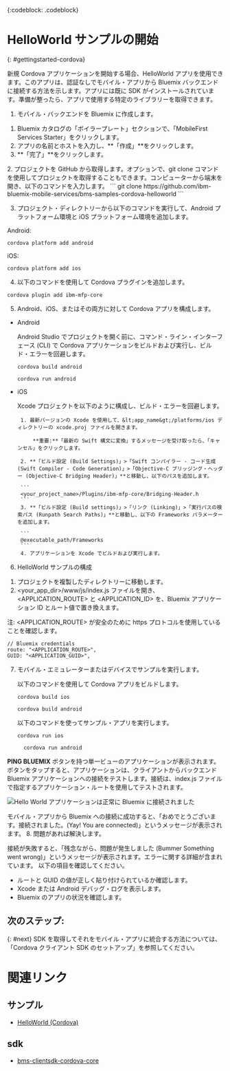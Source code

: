 <!-- Attribute definitions -->
{:codeblock: .codeblock}

# HelloWorld サンプルの開始
{: #gettingstarted-cordova}

新規 Cordova アプリケーションを開始する場合、HelloWorld アプリを使用できます。このアプリは、認証なしでモバイル・アプリから Bluemix バックエンドに接続する方法を示します。アプリには既に SDK がインストールされています。準備が整ったら、アプリで使用する特定のライブラリーを取得できます。

1. モバイル・バックエンドを Bluemix に作成します。
<ol>
	<li>Bluemix カタログの「ボイラープレート」セクションで、「MobileFirst Services Starter」をクリックします。</li>
    	<li>アプリの名前とホストを入力し、**「作成」**をクリックします。</li>
    	<li>**「完了」**をクリックします。</li>
</ol>
2. プロジェクトを GitHub から取得します。オプションで、git clone コマンドを使用してプロジェクトを取得することもできます。コンピューターから端末を開き、以下のコマンドを入力します。
```
git clone https://github.com/ibm-bluemix-mobile-services/bms-samples-cordova-helloworld
```

3. プロジェクト・ディレクトリーから以下のコマンドを実行して、Android プラットフォーム環境と iOS プラットフォーム環境を追加します。

Android:
```
cordova platform add android
```

iOS:
```
cordova platform add ios
```

4. 以下のコマンドを使用して Cordova プラグインを追加します。
```
cordova plugin add ibm-mfp-core
```

5. Android、iOS、またはその両方に対して Cordova アプリを構成します。

 * Android

	 Android Studio でプロジェクトを開く前に、コマンド・ライン・インターフェース (CLI) で Cordova アプリケーションをビルドおよび実行し、ビルド・エラーを回避します。

	 ```
	 cordova build android
	 ```

	 ```
	 cordova run android
	 ```

 * iOS

	 Xcode プロジェクトを以下のように構成し、ビルド・エラーを回避します。

	    1. 最新バージョンの Xcode を使用して、&lt;app_name&gt;/platforms/ios ディレクトリーの xcode.proj ファイルを開きます。

			**重要:**「最新の Swift 構文に変換」するメッセージを受け取ったら、「キャンセル」をクリックします。

		2. **「ビルド設定 (Build Settings)」>「Swift コンパイラー - コード生成 (Swift Compiler - Code Generation)」>「Objective-C ブリッジング・ヘッダー (Objective-C Bridging Header)」**と移動し、以下のパスを追加します。

		```
		<your_project_name>/Plugins/ibm-mfp-core/Bridging-Header.h
		```
		3. **「ビルド設定 (Build settings)」>「リンク (Linking)」>「実行パスの検索パス (Runpath Search Paths)」**と移動し、以下の Frameworks パラメーターを追加します。

		```
		@executable_path/Frameworks
		```
		4. アプリケーションを Xcode でビルドおよび実行します。

6. HelloWorld サンプルの構成
<ol>
	<li>プロジェクトを複製したディレクトリーに移動します。</li>
	<li>&lt;your_app_dir&gt;/www/js/index.js ファイルを開き、&lt;APPLICATION_ROUTE&gt; と &lt;APPLICATION_ID&gt; を、Bluemix アプリケーション ID とルート値で置き換えます。</li>
</ol>

注: &lt;APPLICATION_ROUTE&gt; が安全のために https プロトコルを使用していることを確認します。

```
// Bluemix credentials
route: "<APPLICATION_ROUTE>",
GUID: "<APPLICATION_GUID>",
```

7. モバイル・エミュレーターまたはデバイスでサンプルを実行します。

   以下のコマンドを使用して Cordova アプリをビルドします。
	 ```
	 cordova build ios
	 ```
	 ```
	 cordova build android
	 ```

   以下のコマンドを使ってサンプル・アプリを実行します。
	 ```
	 cordova run ios
	 ```
   ```
	 cordova run android
	 ```


**PING BLUEMIX** ボタンを持つ単一ビューのアプリケーションが表示されます。ボタンをタップすると、アプリケーションは、クライアントからバックエンド Bluemix アプリケーションへの接続をテストします。接続は、index.js ファイルで指定するアプリケーション・ルートを使用してテストされます。


![Hello World アプリケーションは正常に Bluemix に接続されました](images/yayconnected.jpg "図 1. Hello World アプリケーションは正常に Bluemix に接続されました")

モバイル・アプリから Bluemix への接続に成功すると、「おめでとうございます。接続されました。(Yay! You are connected)」というメッセージが表示されます。
8. 問題があれば解決します。

<!--![Hello World application not connected to Bluemix](images/bummer_android.jpg "Figure 2. Hello World application not connected to Bluemix")-->

接続が失敗すると、「残念ながら、問題が発生しました (Bummer Something went wrong)」というメッセージが表示されます。エラーに関する詳細が含まれています。
以下の項目を確認してください。
 * ルートと GUID の値が正しく貼り付けられているか確認します。
 * Xcode または Android デバッグ・ログを表示します。
 * Bluemix のアプリの状況を確認します。

## 次のステップ:
{: #next}
SDK を取得してそれをモバイル・アプリに統合する方法については、「Cordova クライアント SDK のセットアップ」を参照してください。

# 関連リンク

## サンプル
   * [HelloWorld (Cordova)](https://github.com/ibm-bluemix-mobile-services/bms-samples-cordova-helloworld)

## sdk
   * [bms-clientsdk-cordova-core](https://github.com/ibm-bluemix-mobile-services/bms-clientsdk-cordova-plugin-core)

<!--## api
   * [Core API](https://www.{DomainName}/docs/api/content/api/mobilefirst/cordova/core-api-doc/overview-summary.html)
-->
